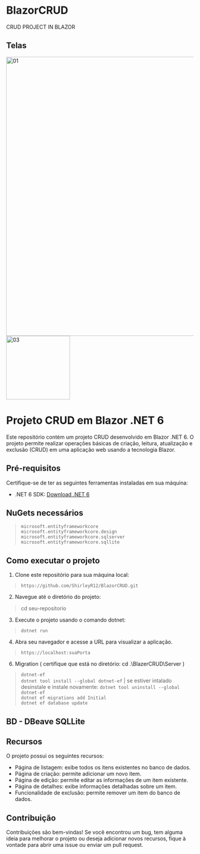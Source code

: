 # BlazorCRUD
CRUD PROJECT IN BLAZOR
## Telas
<img width="749" alt="01" src="https://github.com/ShirleyR12/BlazorCRUD/assets/56793368/488cd146-a857-4d0e-8016-59a85e6f3d26">

<img width="171" alt="03" src="https://github.com/ShirleyR12/BlazorCRUD/assets/56793368/b73b140f-5b4a-423e-9eaa-cc8457cc3fd5">

# Projeto CRUD em Blazor .NET 6

Este repositório contém um projeto CRUD desenvolvido em Blazor .NET 6. O projeto permite realizar operações básicas de criação, leitura, atualização e exclusão (CRUD) em uma aplicação web usando a tecnologia Blazor.

## Pré-requisitos

Certifique-se de ter as seguintes ferramentas instaladas em sua máquina:

- .NET 6 SDK: [Download .NET 6](https://dotnet.microsoft.com/download/dotnet/6.0)

## NuGets necessários
> `microsoft.entityframeworkcore` <br/>
> `microsoft.entityframeworkcore.design` <br/>
> `microsoft.entityframeworkcore.sqlserver` <br/>
> `microsoft.entityframeworkcore.sqllite`

## Como executar o projeto

1. Clone este repositório para sua máquina local:
 > `https://github.com/ShirleyR12/BlazorCRUD.git`

2. Navegue até o diretório do projeto:
> cd seu-repositorio

3. Execute o projeto usando o comando dotnet:
> `dotnet run`

4. Abra seu navegador e acesse a URL  para visualizar a aplicação.
> `https://localhost:suaPorta`

6. Migration ( certifique que está no diretório: cd .\BlazerCRUD\Server )
> `dotnet-ef`  <br/>
> `dotnet tool install --global dotnet-ef`  | se estiver intalado desinstale e instale novamente:  `dotnet tool uninstall --global dotnet-ef` <br/>
> `dotnet ef migrations add Initial ` <br/>
> `dotnet ef database update `

## BD - DBeave SQLLite
## Recursos

O projeto possui os seguintes recursos:

- Página de listagem: exibe todos os itens existentes no banco de dados.
- Página de criação: permite adicionar um novo item.
- Página de edição: permite editar as informações de um item existente.
- Página de detalhes: exibe informações detalhadas sobre um item.
- Funcionalidade de exclusão: permite remover um item do banco de dados.

## Contribuição

Contribuições são bem-vindas! Se você encontrou um bug, tem alguma ideia para melhorar o projeto ou deseja adicionar novos recursos, fique à vontade para abrir uma issue ou enviar um pull request.


